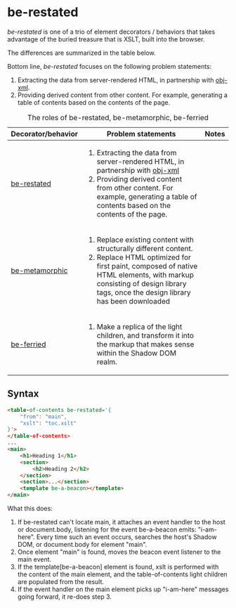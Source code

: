# be-restated

*be-restated* is one of a trio of element decorators / behaviors that takes advantage of the buried treasure that is XSLT, built into the browser.

The differences are summarized in the table below.

Bottom line, *be-restated* focuses on the following problem statements:

1.  Extracting the data from server-rendered HTML, in partnership with [obj-xml](https://github.com/bahrus/obj-ml).
2.  Providing derived content from other content.  For example, generating a table of contents based on the contents of the page.

<table>
    <caption>The roles of be-restated, be-metamorphic, be-ferried</caption>
    <thead>
        <tr>
            <th>Decorator/behavior</th>
            <th>Problem statements</th>
            <th>Notes</th>
        </tr>
    </thead>
    <tbody>
        <tr>
            <td><a href=https://github.com/bahrus/be-restated>be-restated</a></td>
            <td>
                <ol>
                    <li>Extracting the data from server-rendered HTML, in partnership with <a href=https://github.com/bahrus/obj-ml target=_blank>obj-xml</a></li>
                    <li>Providing derived content from other content.  For example, generating a table of contents based on the contents of the page.</li>
                </ol>
            </td>
            <td></td>
        </tr>
        <tr>
            <td><a href=https://github.com/bahrus/be-metamorphic>be-metamorphic</a></td>
            <td>
                <ol>
                    <li>Replace existing content with structurally different content.</li>
                    <li>Replace HTML optimized for first paint, composed of native HTML elements, with markup consisting of design library tags, once the design library has been downloaded</li>
                </ol>
            </td>
            <td></td>
        </tr>
        <tr>
            <td><a href=https://github.com/bahrus/be-ferried>be-ferried</a></td>
            <td>
                <ol>
                    <li>Make a replica of the light children, and transform it into the markup that makes sense within the Shadow DOM realm.</li>
                </ol>
            </td>
        </tr>
    </tbody>
</table>

## Syntax

```html
<table-of-contents be-restated='{
    "from": "main",
    "xslt": "toc.xslt"
}'>
</table-of-contents>
...
<main>
    <h1>Heading 1</h1>
    <section>
        <h2>Heading 2</h2>
    </section>
    <section>...</section>
    <template be-a-beacon></template>
</main>
```

What this does:

1.  If be-restated can't locate main, it attaches an event handler to the host or document.body, listening for the event be-a-beacon emits:  "i-am-here".  Every time such an event occurs, searches the host's Shadow DOM, or document.body for element "main".
2.  Once element "main" is found, moves the beacon event listener to the main event.
3.  If the template[be-a-beacon] element is found, xslt is performed with the content of the main element, and the table-of-contents light children are populated from the result.
4.  If the event handler on the main element picks up "i-am-here" messages going forward, it re-does step 3.